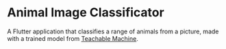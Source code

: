 # Animal Image Classificator

A Flutter application that classifies a range of animals from a picture, made with a trained model from [Teachable Machine](https://teachablemachine.withgoogle.com/).
